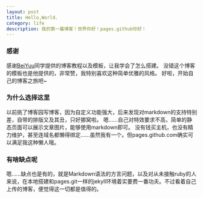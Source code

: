```yaml
---
layout: post
title: Hello,World.
category: life
description: 我的第一篇博客！世界你好！pages.github你好！
---
```


### 感谢
感谢[BeiYuu](http://beiyuu.com "BeiYuu")同学提供的博客教程以及模板，让我学会了怎么搭建。
没错这个博客的模板也是他提供的，非常赞，我特别喜欢这种简单优雅的风格。
好啦，开始自己的博客之旅吧~

### 为什么选择这里
以前挑了博客园写博客，因为自定义功能强大，后来发现对markdown的支持特别差，自带的排版又及其丑，只好挪窝啦。
嗯……自己对特效要求不高，简单的静态页面可以展示文章图片，能够使用markdown即可。
没有钱买主机，也没有精力维护，甚至连域名都懒得绑定……虽然我有一个。但pages.github.com确实可以满足我这种懒人哦。

### 有啥缺点呢
嗯……缺点也是有的，就是Markdown语法的方言问题，以及对从未接触ruby的人来说，在本地搭建和pages.git一样的jekyll环境着实要费一番功夫。不过看着自己上传的博客，便觉得这一切都是值得的。
